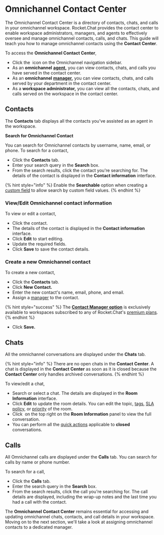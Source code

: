# Omnichannel Contact Center

The Omnichannel Contact Center is a directory of contacts, chats, and calls in your omnichannel workspace. Rocket.Chat provides the contact center to enable workspace administrators, managers, and agents to effectively oversee and manage omnichannel contacts, calls, and chats. This guide will teach you how to manage omnichannel contacts using the **Contact Center**.

To access the **Omnichannel Contact Center**,&#x20;

* Click the <img src="../../../.gitbook/assets/contact-center.png" alt="" data-size="line"> icon on the Omnichannel navigation sidebar.
* As an **omnichannel** [**agent**](../../omnichannel/agents.md)**,** you can view contacts, chats, and calls you have served in the contact center.
* As an **omnichannel** [**manager**](../../omnichannel/managers.md)**,** you can view contacts, chats, and calls served by your department in the contact center.
* As a **workspace administrator,** you can view all the contacts, chats, and calls served on the workspace in the contact center.

## Contacts

The **Contacts** tab displays all the contacts you've assisted as an agent in the workspace.

**Search for Omnichannel Contact**

You can search for Omnichannel contacts by username, name, email, or phone. To search for a contact,

* Click the **Contacts** tab.
* Enter your search query in the **Search** box.
* From the search results, click the contact you're searching for. The details of the contact is displayed in the **Contact information** interface.

{% hint style="info" %}
Enable the **Searchable** option when creating a [custom field](../../omnichannel/custom-fields.md) to allow search by custom field values.
{% endhint %}

### **View/Edit Omnichannel contact information**

To view or edit a contact,

* Click the contact.
* The details of the contact is displayed in the **Contact information** interface.
* Click **Edit** to start editing.
* Update the required fields.
* Click **Save** to save the contact details.

### **Create a new Omnichannel contact**

To create a new contact,

* Click the **Contacts** tab.
* Click **New Contact.**
* Enter the new contact's name, email, phone, and email.
* Assign a [manager](../../omnichannel/managers.md) to the contact.

{% hint style="success" %}
The [**Contact Manager option**](omnichannel-contact-manager-assignment.md) is exclusively available to workspaces subscribed to any of Rocket.Chat's [premium plans](../../../readme/our-plans.md).
{% endhint %}

* Click **Save.**

## Chats

All the omnichannel conversations are displayed under the **Chats** tab.&#x20;

{% hint style="info" %}
There are no open chats in the **Contact Center**. A chat is displayed in the **Contact** **Center** as soon as it is closed because the **Contact Center** only handles archived conversations.
{% endhint %}

To view/edit a chat,

* Search or select a chat. The details are displayed in the **Room Information** interface.
* Click **Edit** to update the room details. You can edit the topic, [tags](../../omnichannel/tags.md), [SLA policy](../../omnichannel/sla-policies.md), or [priority](../../omnichannel/priorities.md) of the room.
* Click <img src="../../../.gitbook/assets/image (85).png" alt="" data-size="line"> on the top right on the **Room Information** panel to view the full conversation.
* You can perform all the [quick actions](../omnichannel-conversation.md#omnichannel-conversation-quick-actions) applicable to **closed** conversations.

## Calls

All Omnichannel calls are displayed under the **Calls** tab. You can search for calls by name or phone number.

To search for a call,

* Click the **Calls** tab.
* Enter the search query in the **Search** box.&#x20;
* From the search results, click the call you're searching for. The call details are displayed, including the wrap-up notes and the last time you had a call with the contact.

The **Omnichannel Contact Center** remains essential for accessing and updating omnichannel chats, contacts, and call details in your workspace. Moving on to the next section, we'll take a look at assigning omnichannel contacts to a dedicated manager.
